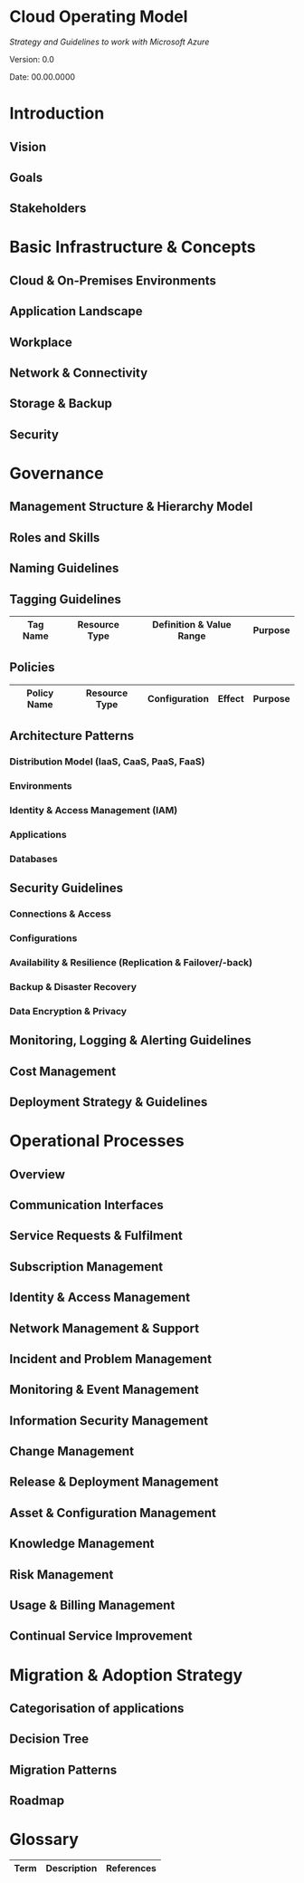 # Cloud Operating Model

_Strategy and Guidelines to work with Microsoft Azure_

Version: 0.0

Date: 00.00.0000

# Introduction

## Vision

## Goals

## Stakeholders

# Basic Infrastructure & Concepts

## Cloud & On-Premises Environments

## Application Landscape

## Workplace

## Network & Connectivity

## Storage & Backup

## Security

# Governance

## Management Structure & Hierarchy Model

## Roles and Skills

## Naming Guidelines

## Tagging Guidelines

| **Tag Name** | **Resource Type** | **Definition & Value Range** | **Purpose** |
| --- | --- | --- | --- |

## Policies

| **Policy Name** | **Resource Type** | **Configuration** | **Effect** | **Purpose** |
| --- | --- | --- | --- | --- |

## Architecture Patterns

### Distribution Model (IaaS, CaaS, PaaS, FaaS)

### Environments

### Identity & Access Management (IAM)

### Applications

### Databases

## Security Guidelines

### Connections & Access

### Configurations

### Availability & Resilience (Replication & Failover/-back)

### Backup & Disaster Recovery

### Data Encryption & Privacy

## Monitoring, Logging & Alerting Guidelines

## Cost Management

## Deployment Strategy & Guidelines

# Operational Processes

## Overview

## Communication Interfaces

## Service Requests & Fulfilment

## Subscription Management

## Identity & Access Management

## Network Management & Support

## Incident and Problem Management

## Monitoring & Event Management

## Information Security Management

## Change Management

## Release & Deployment Management

## Asset & Configuration Management

## Knowledge Management

## Risk Management

## Usage & Billing Management

## Continual Service Improvement

# Migration & Adoption Strategy

## Categorisation of applications

## Decision Tree

## Migration Patterns

## Roadmap

# Glossary

| **Term** | **Description** | **References** |
| --- | --- | --- |
